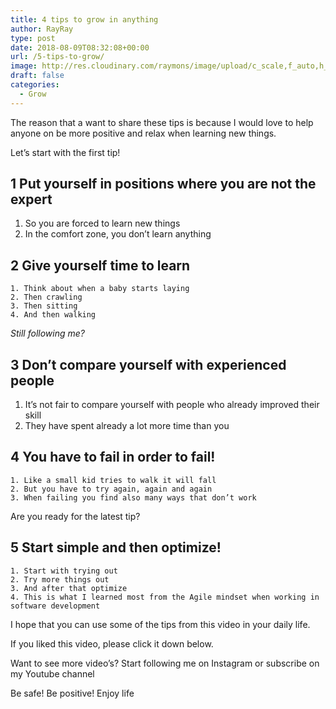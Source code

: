 ```yaml
---
title: 4 tips to grow in anything
author: RayRay
type: post
date: 2018-08-09T08:32:08+00:00
url: /5-tips-to-grow/
image: http://res.cloudinary.com/raymons/image/upload/c_scale,f_auto,h_567,w_850/v1535201623/byrayray/fung-lam-790694-unsplash.webp
draft: false
categories:
  - Grow
---
```


The reason that a want to share these tips is because I would love to help anyone on be more positive and relax when learning new things.

<!--more-->

Let’s start with the first tip!

## 1 Put yourself in positions where you are not the expert

1. So you are forced to learn new things
2. In the comfort zone, you don’t learn anything

## 2 Give yourself time to learn
    1. Think about when a baby starts laying
    2. Then crawling
    3. Then sitting
    4. And then walking

*Still following me?*

## 3 Don’t compare yourself with experienced people

1. It’s not fair to compare yourself with people who already improved their skill
2. They have spent already a lot more time than you

## 4 You have to fail in order to fail!
    1. Like a small kid tries to walk it will fall
    2. But you have to try again, again and again
    3. When failing you find also many ways that don’t work

Are you ready for the latest tip?

## 5 Start simple and then optimize!
    1. Start with trying out
    2. Try more things out
    3. And after that optimize
    4. This is what I learned most from the Agile mindset when working in software development

I hope that you can use some of the tips from this video in your daily life.

If you liked this video, please click it down below.

Want to see more video’s? Start following me on Instagram or subscribe on my Youtube channel

Be safe! Be positive! Enjoy life
